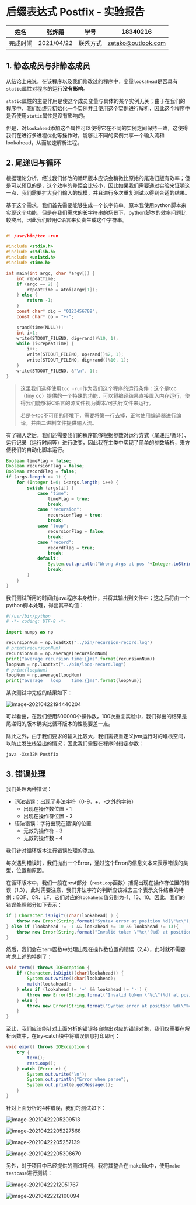 # 后缀表达式 Postfix - 实验报告


| 姓名     | 张烨禧     | 学号     | 18340216           |
| ---------- | ------------ | ---------- | -------------------- |
| 完成时间 | 2021/04/22 | 联系方式 | zetako@outlook.com |

## 1. 静态成员与非静态成员

从结论上来说，在该程序以及我们修改过的程序中，变量`lookahead`是否具有`static`属性对程序的运行**没有影响**。

`static`属性的主要作用是使这个成员变量与具体的某个实例无关；由于在我们的程序中，我们始终只初始化一个实例并且使用这个实例进行解析，因此这个程序中是否使用`static`属性是没有影响的。

但是，对`lookahead`添加这个属性可以使得它在不同的实例之间保持一致，这使得我们在进行多进程优化等操作时，能够让不同的实例共享一个输入流和lookahead，从而加速解析进程。

## 2. 尾递归与循环

根据理论分析，经过我们修改的循环版本应该会稍微比原始的尾递归版有效率；但是可以预见的是，这个效率的差距会比较小，因此如果我们需要通过实验来证明这一点，我们需要扩大我们输入的规模，并且进行多次重复测试以得到合适的结果。

基于这个需求，我们首先需要能够生成一个长字符串。原本我使用python脚本来实现这个功能，但是在我们需求的长字符串的场景下，python脚本的效率问题比较突出，因此我们转用C语言来负责生成这个字符串。

```c

#! /usr/bin/tcc -run

#include <stdio.h>
#include <stdlib.h>
#include <unistd.h>
#include <time.h>

int main(int argc, char *argv[]) {
    int repeatTime;
    if (argc == 2) {
        repeatTime = atoi(argv[1]);
    } else {
        return -1;
    }
    const char* dig = "0123456789";
    const char* op = "+-";

    srand(time(NULL));
    int i=1;
    write(STDOUT_FILENO, dig+rand()%10, 1);
    while (i<repeatTime) {
        i++;
        write(STDOUT_FILENO, op+rand()%2, 1);
        write(STDOUT_FILENO, dig+rand()%10, 1);
    }
    write(STDOUT_FILENO, &"\n", 1);
}
```

> 这里我们选择使用`tcc -run`作为我们这个程序的运行条件：这个是tcc（tiny cc）提供的一个特殊的功能，可以将编译结果直接置入内存运行，使得我们能够将C语言的源文件视为脚本/可执行文件来运行。
>
> 若是在tcc不可用的环境下，需要将第一行去掉，正常使用编译器进行编译，并由二进制文件提供输入流。

有了输入之后，我们还需要我们的程序能够根据参数对运行方式（尾递归/循环）、运行记录（运行时间等）进行改变，因此我在主类中实现了简单的参数解析，来方便我们的自动化脚本运行。

```java
Boolean timeFlag = false;
Boolean recursionFlag = false;
Boolean recordFlag = false;
if (args.length >= 1) {
	for (Integer i=0; i<args.length; i++) {
		switch (args[i]) {
            case "time":
                timeFlag = true;
                break;
            case "recursion":
                recursionFlag = true;
                break;
            case "loop":
                recursionFlag = false;
                break;
            case "record":
                recordFlag = true;
                break;
            default:
                System.out.println("Wrong Args at pos "+Integer.toString(i)+": "+args[i]);
                break;
        }
    }
}
```

我们测试所用的时间由java程序本身统计，并将其输出到文件中；这之后将由一个python脚本处理，得出其平均值：

```python
#!/usr/bin/python
# -*- coding: UTF-8 -*-

import numpy as np

recursionNum = np.loadtxt("../bin/recursion-record.log")
# print(recursionNum)
recursionNum = np.average(recursionNum)
print("average recursion time:{}ms".format(recursionNum))
loopNum = np.loadtxt("../bin/loop-record.log")
# print(loopNum)
loopNum = np.average(loopNum)
print("average   loop    time:{}ms".format(loopNum))
```

某次测试中完成的结果如下：

![image-20210422194440204](img/image-20210422194440204.png)

可以看出，在我们使用500000个操作数，100次重复实验中，我们得出的结果是尾递归的版本确实比循环版本的性能要差一点。

除此之外，由于我们要求的输入比较大，我们需要重定义jvm运行时的堆栈空间，以防止发生栈溢出的情况；因此我们需要在程序时指定参数：

```shell
java -Xss32M Postfix
```

## 3. 错误处理

我们处理两种错误：

- 词法错误：出现了非法字符（0-9，+，-之外的字符）
  - 出现在操作数位置 - 1
  - 出现在操作符位置 - 2
- 语法错误：字符出现在错误的位置
  - 无效的操作符 - 3
  - 无效的操作数 - 4

我们针对循环版本进行错误处理的添加。

每次遇到错误时，我们抛出一个Error，通过这个Error的信息文本来表示错误的类型，位置和原因。

在循环版本中，我们一般在rest部分（`restLoop`函数）捕捉出现在操作符位置的错误（1,3），此时需要注意，我们非法字符的判断应该减去三个表示文件结束的特例：EOF、CR、LF，它们对应的`lookahead`值分别为-1、13、10。因此，我们的错误处理部分如下表示：

```java
if ( Character.isDigit((char)lookahead) ) {
    throw new Error(String.format("Syntax error at position %d(\"%c\"), expect operator(+/-)", pos, lookahead));
} else if (lookahead != -1 && lookahead != 10 && lookahead != 13){
    throw new Error(String.format("Invalid token \"%c\"(%d) at position %d", lookahead, lookahead, pos));
}
```

然后，我们会在`term`函数中处理出现在操作数位置的错误（2,4），此时就不需要考虑上述的特例了：

```java
void term() throws IOException {
    if (Character.isDigit((char)lookahead)) {
        System.out.write((char)lookahead);
        match(lookahead);
    } else if (lookahead != '+' && lookahead != '-') {
        throw new Error(String.format("Invalid token \"%c\"(%d) at position %d", lookahead, lookahead, pos));
    } else {
        throw new Error(String.format("Syntax error at position %d(\"%c\"), expect operand(0-9)", pos, lookahead));
    }
}
```

至此，我们应该能针对上面分析的错误各自抛出对应的错误对象，我们仅需要在解析函数中，在try-catch块中将错误信息打印即可：

```java
void expr() throws IOException {
    try {
        term();
        restLoop();
    } catch (Error e) {
        System.out.write('\n');
        System.out.println("Error when parse");
        System.out.print(e.getMessage());
    }
}
```

针对上面分析的4种错误，我们的测试如下：

![image-20210422205209513](img/image-20210422205209513.png)

![image-20210422205227568](img/image-20210422205227568.png)

![image-20210422205257139](img/image-20210422205257139.png)

![image-20210422205308670](img/image-20210422205308670.png)

另外，对于项目中已经提供的测试用例，我将其整合在makefile中，使用`make testcase`进行测试：

![image-20210422212051767](img/image-20210422212051767.png)

![image-20210422212100094](img/image-20210422212100094.png)